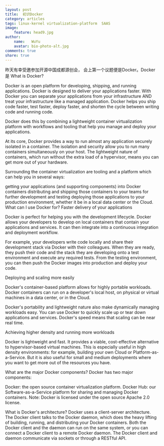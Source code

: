 ```yaml
---
layout: post
title:  初识Docker
category: articles
tags: linux-kernel virtualization-platform  SAAS
image:
    feature: head9.jpg
author:
    name:   WuYu
    avatar: bio-photo-alt.jpg
comments: true
share: true
---
```


昨天有幸受邀参加开源中国成都源创会， 会上第一个议题便是Docker。Docker是
What is Docker?

Docker is an open platform for developing, shipping, and running applications. Docker is designed to deliver your applications faster. With Docker you can separate your applications from your infrastructure AND treat your infrastructure like a managed application. Docker helps you ship code faster, test faster, deploy faster, and shorten the cycle between writing code and running code.

Docker does this by combining a lightweight container virtualization platform with workflows and tooling that help you manage and deploy your applications.

At its core, Docker provides a way to run almost any application securely isolated in a container. The isolation and security allow you to run many containers simultaneously on your host. The lightweight nature of containers, which run without the extra load of a hypervisor, means you can get more out of your hardware.

Surrounding the container virtualization are tooling and a platform which can help you in several ways:

getting your applications (and supporting components) into Docker containers
distributing and shipping those containers to your teams for further development and testing
deploying those applications to your production environment, whether it be in a local data center or the Cloud.
What can I use Docker for?
Faster delivery of your applications

Docker is perfect for helping you with the development lifecycle. Docker allows your developers to develop on local containers that contain your applications and services. It can then integrate into a continuous integration and deployment workflow.

For example, your developers write code locally and share their development stack via Docker with their colleagues. When they are ready, they push their code and the stack they are developing onto a test environment and execute any required tests. From the testing environment, you can then push the Docker images into production and deploy your code.

Deploying and scaling more easily

Docker's container-based platform allows for highly portable workloads. Docker containers can run on a developer's local host, on physical or virtual machines in a data center, or in the Cloud.

Docker's portability and lightweight nature also make dynamically managing workloads easy. You can use Docker to quickly scale up or tear down applications and services. Docker's speed means that scaling can be near real time.

Achieving higher density and running more workloads

Docker is lightweight and fast. It provides a viable, cost-effective alternative to hypervisor-based virtual machines. This is especially useful in high density environments: for example, building your own Cloud or Platform-as-a-Service. But it is also useful for small and medium deployments where you want to get more out of the resources you have.

What are the major Docker components?
Docker has two major components:

Docker: the open source container virtualization platform.
Docker Hub: our Software-as-a-Service platform for sharing and managing Docker containers.
Note: Docker is licensed under the open source Apache 2.0 license.

What is Docker's architecture?
Docker uses a client-server architecture. The Docker client talks to the Docker daemon, which does the heavy lifting of building, running, and distributing your Docker containers. Both the Docker client and the daemon can run on the same system, or you can connect a Docker client to a remote Docker daemon. The Docker client and daemon communicate via sockets or through a RESTful API.